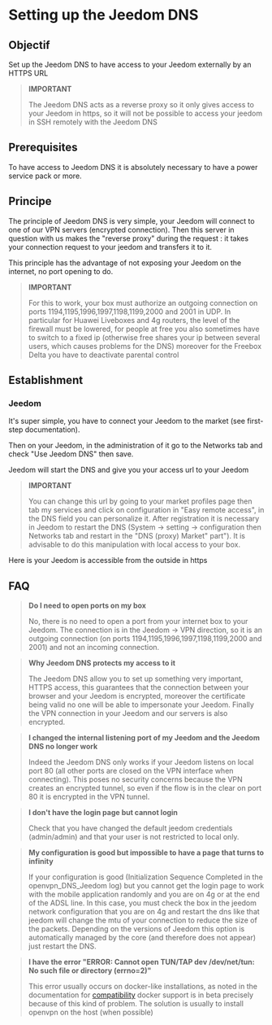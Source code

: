 # Setting up the Jeedom DNS

## Objectif

Set up the Jeedom DNS to have access to your Jeedom externally by an HTTPS URL

> **IMPORTANT**
>
>The Jeedom DNS acts as a reverse proxy so it only gives access to your Jeedom in https, so it will not be possible to access your jeedom in SSH remotely with the Jeedom DNS

## Prerequisites

To have access to Jeedom DNS it is absolutely necessary to have a power service pack or more.

## Principe

The principle of Jeedom DNS is very simple, your Jeedom will connect to one of our VPN servers (encrypted connection). Then this server in question with us makes the "reverse proxy" during the request : it takes your connection request to your jeedom and transfers it to it.

This principle has the advantage of not exposing your Jeedom on the internet, no port opening to do.

> **IMPORTANT**
>
> For this to work, your box must authorize an outgoing connection on ports 1194,1195,1996,1997,1198,1199,2000 and 2001 in UDP. In particular for Huawei Liveboxes and 4g routers, the level of the firewall must be lowered, for people at free you also sometimes have to switch to a fixed ip (otherwise free shares your ip between several users, which causes problems for the DNS) moreover for the Freebox Delta you have to deactivate parental control 

## Establishment

### Jeedom

It's super simple, you have to connect your Jeedom to the market (see first-step documentation). 

Then on your Jeedom, in the administration of it go to the Networks tab and check "Use Jeedom DNS" then save.

Jeedom will start the DNS and give you your access url to your Jeedom

> **IMPORTANT**
>
> You can change this url by going to your market profiles page then tab my services and click on configuration in "Easy remote access", in the DNS field you can personalize it. After registration it is necessary in Jeedom to restart the DNS (System -> setting -> configuration then Networks tab and restart in the "DNS (proxy) Market" part"). It is advisable to do this manipulation with local access to your box.

Here is your Jeedom is accessible from the outside in https

## FAQ

> **Do I need to open ports on my box**
>
> No, there is no need to open a port from your internet box to your Jeedom. The connection is in the Jeedom -> VPN direction, so it is an outgoing connection (on ports 1194,1195,1996,1997,1198,1199,2000 and 2001) and not an incoming connection.

> **Why Jeedom DNS protects my access to it**
>
> The Jeedom DNS allow you to set up something very important, HTTPS access, this guarantees that the connection between your browser and your Jeedom is encrypted, moreover the certificate being valid no one will be able to impersonate your Jeedom. Finally the VPN connection in your Jeedom and our servers is also encrypted.

> **I changed the internal listening port of my Jeedom and the Jeedom DNS no longer work**
>
> Indeed the Jeedom DNS only works if your Jeedom listens on local port 80 (all other ports are closed on the VPN interface when connecting). This poses no security concerns because the VPN creates an encrypted tunnel, so even if the flow is in the clear on port 80 it is encrypted in the VPN tunnel.

> **I don't have the login page but cannot login**
>
> Check that you have changed the default jeedom credentials (admin/admin) and that your user is not restricted to local only.

> **My configuration is good but impossible to have a page that turns to infinity**
>
> If your configuration is good (Initialization Sequence Completed in the openvpn_DNS_Jeedom log) but you cannot get the login page to work with the mobile application randomly and you are on 4g or at the end of the ADSL line. In this case, you must check the box in the jeedom network configuration that you are on 4g and restart the dns like that jeedom will change the mtu of your connection to reduce the size of the packets. Depending on the versions of Jeedom this option is automatically managed by the core (and therefore does not appear) just restart the DNS.

> **I have the error "ERROR: Cannot open TUN/TAP dev /dev/net/tun: No such file or directory (errno=2)"**
>
> This error usually occurs on docker-like installations, as noted in the documentation for [compatibility](https://doc.jeedom.com/en_US/compatibility/) docker support is in beta precisely because of this kind of problem. The solution is usually to install openvpn on the host (when possible)
